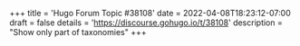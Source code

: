 +++
title = 'Hugo Forum Topic #38108'
date = 2022-04-08T18:23:12-07:00
draft = false
details = 'https://discourse.gohugo.io/t/38108'
description = "Show only part of taxonomies"
+++

